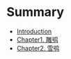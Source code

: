 # Summary

* [Introduction](README.md)
* [Chapter1. 雕鸮](chapter1-diao-xiao.md)
* [Chapter2. 雪鸮](chapter2-xue-xiao.md)

